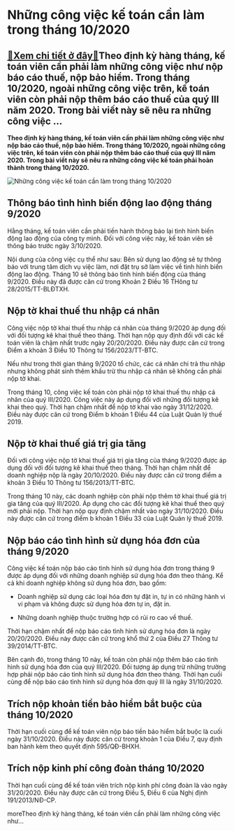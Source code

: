 Những công việc kế toán cần làm trong tháng 10/2020
===================================================

[:gift:Xem chi tiết ở đây:gift:](https://hddtvn.com/nhung-cong-viec-ke-toan-can-lam-trong-thang-10-2020/)Theo định kỳ hàng tháng, kế toán viên cần phải làm những công việc như nộp báo cáo thuế, nộp bảo hiểm. Trong tháng 10/2020, ngoài những công việc trên, kế toán viên còn phải nộp thêm báo cáo thuế của quý III năm 2020. Trong bài viết này sẽ nêu ra những công việc …
------------------------------------------------------------------------------------------------------------------------------------------------------------------------------------------------------------------------------------------------------------------------

**Theo định kỳ hàng tháng, kế toán viên cần phải làm những công việc như nộp báo cáo thuế, nộp bảo hiểm. Trong tháng 10/2020, ngoài những công việc trên, kế toán viên còn phải nộp thêm báo cáo thuế của quý III năm 2020. Trong bài viết này sẽ nêu ra những công việc kế toán phải hoàn thành trong tháng 10/2020.**


![Những công việc kế toán cần làm trong tháng 10/2020](https://hddtvn.com/wp-content/uploads/2021/01/hoc-ke-toan-mien-phi-qua-mang.jpeg "Những công việc kế toán cần làm trong tháng 10/2020")


**Thông báo tình hình biến động lao động tháng 9/2020**
-------------------------------------------------------


Hằng tháng, kế toán viên cần phải tiến hành thông báo lại tình hình biến động lao động của công ty mình. Đối với công việc này, kế toán viên sẽ thông báo trước ngày 3/10/2020. 


Nội dung của công việc cụ thể như sau: Bên sử dụng lao động sẽ tự thông báo với trung tâm dịch vụ việc làm, nơi đặt trụ sở làm việc về tình hình biến động lao động. Tháng 10 sẽ thông báo tình hình biến động của tháng 9/2020. Điều này đã được căn cứ trong Khoản 2 Điều 16 THông tư 28/2015/TT-BLĐTXH. 


**Nộp tờ khai thuế thu nhập cá nhân**
-------------------------------------


Công việc nộp tờ khai thuế thu nhập cá nhân của tháng 9/2020 áp dụng đối với đối tượng kê khai thuế theo tháng. Thời hạn nộp quy định đối với các kế toán viên là chậm nhất trước ngày 20/20/2020. Điều này được căn cứ trong Điểm a khoản 3 Điều 10 Thông tư 156/2023/TT-BTC. 


Nếu như trong thời gian tháng 9/2020 tổ chức, các cá nhân chi trả thu nhập nhưng không phát sinh thêm khấu trừ thu nhập cá nhân sẽ không cần phải nộp tờ khai. 


Trong tháng 10, công việc kế toán còn phải nộp tờ khai thuế thu nhập cá nhân của quý III/2020. Công việc này áp dụng đối với những đối tượng kê khai theo quý. Thời hạn chậm nhất để nộp tờ khai vào ngày 31/12/2020. Điều này được căn cứ trong Điểm b khoản 1 Điều 44 của Luật Quản lý thuế 2019. 


**Nộp tờ khai thuế giá trị gia tăng**
-------------------------------------


Đối với công việc nộp tờ khai thuế giá trị gia tăng của tháng 9/2020 được áp dụng đối với đối tượng kê khai thuế theo tháng. Thời hạn chậm nhất để doanh nghiệp nộp là ngày 20/10/2020. Điều này được căn cứ trong điểm a khoản 3 Điều 10 Thông tư 156/2013/TT-BTC. 


Trong tháng 10 này, các doanh nghiệp còn phải nộp thêm tờ khai thuế giá trị gia tăng của quý III/2020. Áp dụng cho các đối tượng kê khai thuế theo quý mới phải nộp. Thời hạn nộp quy định chậm nhất vào ngày 31/10/2020. Điều này được căn cứ trong điểm b khoản 1 Điều 33 của Luật Quản lý thuế 2019.


**Nộp báo cáo tình hình sử dụng hóa đơn của tháng 9/2020**
----------------------------------------------------------


Công việc kế toán nộp báo cáo tình hình sử dụng hóa đơn trong tháng 9 được áp dụng đối với những doanh nghiệp sử dụng hóa đơn theo tháng. Kể cả khi doanh nghiệp không sử dụng hóa đơn, bao gồm: 




* Doanh nghiệp sử dụng các loại hóa đơn tự đặt in, tự in có những hành vi vi phạm và không được sử dụng hóa đơn tự in, đặt in. 

* Những doanh nghiệp thuộc trường hợp có rủi ro cao về thuế.



Thời hạn chậm nhất để nộp báo cáo tình hình sử dụng hóa đơn là ngày 20/20/2020. Điều này được căn cứ trong khổ thứ 2 của Điều 27 Thông tư 39/2014/TT-BTC.  


Bên cạnh đó, trong tháng 10 này, kế toán còn phải nộp thêm báo cáo tình hình sử dụng hóa đơn của quý III/2020. Đối tượng áp dụng trừ những trường hợp phải nộp báo cáo tình hình sử dụng hóa đơn theo tháng. Thời hạn cuối cùng để nộp báo cáo tình hình sử dụng hóa đơn quý III là ngày 31/10/2020. 


**Trích nộp khoản tiền bảo hiểm bắt buộc của tháng 10/2020**
------------------------------------------------------------


Thời hạn cuối cùng để kế toán viên nộp báo tiền bảo hiểm bắt buộc là cuối ngày 31/10/2020. Điều này được căn cứ trong khoản 1 của Điều 7, quy định ban hành kèm theo quyết định 595/QĐ-BHXH. 


**Trích nộp kinh phí công đoàn tháng 10/2020**
----------------------------------------------


Thời hạn cuối cùng để kế toán viên trích nộp kinh phí công đoàn là vào ngày 31/20/2020. Điều này được căn cứ trong Điều 5, Điều 6 của Nghị định 191/2013/NĐ-CP. 


moreTheo định kỳ hàng tháng, kế toán viên cần phải làm những công việc như…

